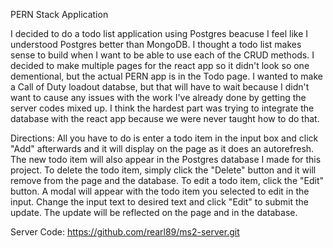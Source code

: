 PERN Stack Application

I decided to do a todo list application using Postgres beacuse I feel like I understood Postgres better than MongoDB. I thought a todo list makes sense to build when I want to be able to use each of the CRUD methods. I decided to make multiple pages for the react app so it didn't look so one dementional, but the actual PERN app is in the Todo page. I wanted to make a Call of Duty loadout databse, but that will have to wait because I didn't want to cause any issues with the work I've already done by getting the server codes mixed up. I think the hardest part was trying to integrate the database with the react app because we were never taught how to do that.

Directions:
All you have to do is enter a todo item in the input box and click "Add" afterwards and it will display on the page as it does an autorefresh. The new todo item will also appear in the Postgres database I made for this project.
To delete the todo item, simply click the "Delete" button and it will remove from the page and the database.
To edit a todo item, click the "Edit" button. A modal will appear with the todo item you selected to edit in the input. Change the input text to desired text and click "Edit" to submit the update. The update will be reflected on the page and in the database.


Server Code: https://github.com/rearl89/ms2-server.git
